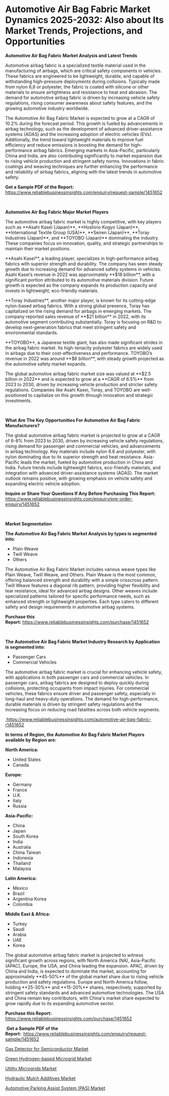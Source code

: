 <p><h1>Automotive Air Bag Fabric Market Dynamics 2025-2032: Also about Its Market Trends, Projections, and Opportunities</h1></p><p><strong>Automotive Air Bag Fabric Market Analysis and Latest Trends</strong></p>
<p><p>Automotive airbag fabric is a specialized textile material used in the manufacturing of airbags, which are critical safety components in vehicles. These fabrics are engineered to be lightweight, durable, and capable of withstanding high-pressure deployments during collisions. Typically made from nylon 6,6 or polyester, the fabric is coated with silicone or other materials to ensure airtightness and resistance to heat and abrasion. The demand for automotive airbag fabric is driven by increasing vehicle safety regulations, rising consumer awareness about safety features, and the growing automotive industry worldwide.</p><p>The Automotive Air Bag Fabric Market is expected to grow at a CAGR of 10.2% during the forecast period. This growth is fueled by advancements in airbag technology, such as the development of advanced driver-assistance systems (ADAS) and the increasing adoption of electric vehicles (EVs). Additionally, the trend toward lightweight materials to improve fuel efficiency and reduce emissions is boosting the demand for high-performance airbag fabrics. Emerging markets in Asia-Pacific, particularly China and India, are also contributing significantly to market expansion due to rising vehicle production and stringent safety norms. Innovations in fabric coatings and weaving techniques are further enhancing the performance and reliability of airbag fabrics, aligning with the latest trends in automotive safety.</p></p>
<p><strong>Get a Sample PDF of the Report:&nbsp;</strong> <a href="https://www.reliablebusinessinsights.com/enquiry/request-sample/1451652?utm_campaign=1558&utm_medium=2&utm_source=Github&utm_content=ia&utm_term=23012025&utm_id=automotive-air-bag-fabric">https://www.reliablebusinessinsights.com/enquiry/request-sample/1451652</a></p>
<p>&nbsp;</p>
<p><strong>Automotive Air Bag Fabric Major Market Players</strong></p>
<p><p>The automotive airbag fabric market is highly competitive, with key players such as **Asahi Kasei (Japan)**, **Hoshino Kogyo (Japan)**, **International Textile Group (USA)**, **Seiren (Japan)**, **Toray Industries (Japan)**, and **TOYOBO (Japan)** dominating the industry. These companies focus on innovation, quality, and strategic partnerships to maintain their market positions.</p><p>**Asahi Kasei**, a leading player, specializes in high-performance airbag fabrics with superior strength and durability. The company has seen steady growth due to increasing demand for advanced safety systems in vehicles. Asahi Kasei’s revenue in 2022 was approximately **$18 billion**, with a significant portion attributed to its automotive materials division. Future growth is expected as the company expands its production capacity and invests in lightweight, eco-friendly materials.</p><p>**Toray Industries**, another major player, is known for its cutting-edge nylon-based airbag fabrics. With a strong global presence, Toray has capitalized on the rising demand for airbags in emerging markets. The company reported sales revenue of **$21 billion** in 2022, with its automotive segment contributing substantially. Toray is focusing on R&D to develop next-generation fabrics that meet stringent safety and environmental standards.</p><p>**TOYOBO**, a Japanese textile giant, has also made significant strides in the airbag fabric market. Its high-tenacity polyester fabrics are widely used in airbags due to their cost-effectiveness and performance. TOYOBO’s revenue in 2022 was around **$6 billion**, with steady growth projected as the automotive safety market expands.</p><p>The global automotive airbag fabric market size was valued at **$2.5 billion in 2022** and is expected to grow at a **CAGR of 6.5%** from 2023 to 2030, driven by increasing vehicle production and stricter safety regulations. Companies like Asahi Kasei, Toray, and TOYOBO are well-positioned to capitalize on this growth through innovation and strategic investments.</p></p>
<p>&nbsp;</p>
<p><strong>What Are The Key Opportunities For Automotive Air Bag Fabric Manufacturers?</strong></p>
<p><p>The global automotive airbag fabric market is projected to grow at a CAGR of 6-8% from 2023 to 2030, driven by increasing vehicle safety regulations, rising demand for passenger and commercial vehicles, and advancements in airbag technology. Key materials include nylon 6.6 and polyester, with nylon dominating due to its superior strength and heat resistance. Asia-Pacific leads the market, fueled by automotive production in China and India. Future trends include lightweight fabrics, eco-friendly materials, and integration with advanced driver-assistance systems (ADAS). The market outlook remains positive, with growing emphasis on vehicle safety and expanding electric vehicle adoption.</p></p>
<p><strong>Inquire or Share Your Questions If Any Before Purchasing This Report:</strong> <a href="https://www.reliablebusinessinsights.com/enquiry/pre-order-enquiry/1451652?utm_campaign=1558&utm_medium=2&utm_source=Github&utm_content=ia&utm_term=23012025&utm_id=automotive-air-bag-fabric">https://www.reliablebusinessinsights.com/enquiry/pre-order-enquiry/1451652</a></p>
<p>&nbsp;</p>
<p><strong>Market Segmentation</strong></p>
<p><strong>The Automotive Air Bag Fabric Market Analysis by types is segmented into:</strong></p>
<p><ul><li>Plain Weave</li><li>Twill Weave</li><li>Others</li></ul></p>
<p><p>The Automotive Air Bag Fabric Market includes various weave types like Plain Weave, Twill Weave, and Others. Plain Weave is the most common, offering balanced strength and durability with a simple crisscross pattern. Twill Weave features a diagonal rib pattern, providing higher flexibility and tear resistance, ideal for advanced airbag designs. Other weaves include specialized patterns tailored for specific performance needs, such as enhanced strength or lightweight properties. Each type caters to different safety and design requirements in automotive airbag systems.</p></p>
<p><strong>Purchase this Report:&nbsp;</strong><a href="https://www.reliablebusinessinsights.com/purchase/1451652?utm_campaign=1558&utm_medium=2&utm_source=Github&utm_content=ia&utm_term=23012025&utm_id=automotive-air-bag-fabric">https://www.reliablebusinessinsights.com/purchase/1451652</a></p>
<p>&nbsp;</p>
<p><strong>The Automotive Air Bag Fabric Market Industry Research by Application is segmented into:</strong></p>
<p><ul><li>Passenger Cars</li><li>Commercial Vehicles</li></ul></p>
<p><p>The automotive airbag fabric market is crucial for enhancing vehicle safety, with applications in both passenger cars and commercial vehicles. In passenger cars, airbag fabrics are designed to deploy quickly during collisions, protecting occupants from impact injuries. For commercial vehicles, these fabrics ensure driver and passenger safety, especially in long-haul and heavy-duty operations. The demand for high-performance, durable materials is driven by stringent safety regulations and the increasing focus on reducing road fatalities across both vehicle segments.</p></p>
<p><a href="https://www.reliablebusinessinsights.com/automotive-air-bag-fabric-r1451652?utm_campaign=1558&utm_medium=2&utm_source=Github&utm_content=ia&utm_term=23012025&utm_id=automotive-air-bag-fabric">&nbsp;https://www.reliablebusinessinsights.com/automotive-air-bag-fabric-r1451652</a></p>
<p><strong>In terms of Region, the Automotive Air Bag Fabric Market Players available by Region are:</strong></p>
<p>
    <p> <strong> North America: </strong>
        <ul>
            <li>United States</li>
            <li>Canada</li>
        </ul>
        </p> 
    <p> <strong> Europe: </strong>
        <ul>
            <li>Germany</li>
            <li>France</li>
            <li>U.K.</li>
            <li>Italy</li>
            <li>Russia</li>
        </ul>
        </p> 
    <p> <strong> Asia-Pacific: </strong>
        <ul>
            <li>China</li>
            <li>Japan</li>
            <li>South Korea</li>
            <li>India</li>
            <li>Australia</li>
            <li>China Taiwan</li>
            <li>Indonesia</li>
            <li>Thailand</li>
            <li>Malaysia</li>
        </ul>
        </p> 
    <p> <strong> Latin America: </strong>
        <ul>
            <li>Mexico</li>
            <li>Brazil</li>
            <li>Argentina Korea</li>
            <li>Colombia</li>
        </ul>
        </p> 
    <p> <strong> Middle East & Africa: </strong>
        <ul>
            <li>Turkey</li>
            <li>Saudi</li>
            <li>Arabia</li>
            <li>UAE</li>
            <li>Korea</li>
        </ul>
    </p>
    </p>
<p><p>The global automotive airbag fabric market is projected to witness significant growth across regions, with North America (NA), Asia-Pacific (APAC), Europe, the USA, and China leading the expansion. APAC, driven by China and India, is expected to dominate the market, accounting for approximately **45-50%** of the global market share due to rising vehicle production and safety regulations. Europe and North America follow, holding **25-30%** and **15-20%** shares, respectively, supported by stringent safety standards and advanced automotive technologies. The USA and China remain key contributors, with China's market share expected to grow rapidly due to its expanding automotive sector.</p></p>
<p><strong>Purchase this Report: </strong><a href="https://www.reliablebusinessinsights.com/purchase/1451652?utm_campaign=1558&utm_medium=2&utm_source=Github&utm_content=ia&utm_term=23012025&utm_id=automotive-air-bag-fabric">https://www.reliablebusinessinsights.com/purchase/1451652</a></p>
<p>&nbsp;<strong>Get a Sample PDF of the Report:&nbsp;&nbsp;</strong><a href="https://www.reliablebusinessinsights.com/enquiry/request-sample/1451652?utm_campaign=1558&utm_medium=2&utm_source=Github&utm_content=ia&utm_term=23012025&utm_id=automotive-air-bag-fabric">https://www.reliablebusinessinsights.com/enquiry/request-sample/1451652</a></p>
<p><strong></strong></p>
<p><p><a href="https://www.linkedin.com/pulse/global-gas-detector-semiconductor-market-landscape-future-kj5of?utm_campaign=1558&utm_medium=2&utm_source=Github&utm_content=ia&utm_term=23012025&utm_id=automotive-air-bag-fabric">Gas Detector for Semiconductor Market</a></p><p><a href="https://www.linkedin.com/pulse/intense-competition-growth-expected-green-hydrogen-based-czljc?utm_campaign=1558&utm_medium=2&utm_source=Github&utm_content=ia&utm_term=23012025&utm_id=automotive-air-bag-fabric">Green Hydrogen-based Microgrid Market</a></p><p><a href="https://www.linkedin.com/pulse/rapid-growth-global-utility-microgrids-market-cagr-5-from-2025-2gtpf?utm_campaign=1558&utm_medium=2&utm_source=Github&utm_content=ia&utm_term=23012025&utm_id=automotive-air-bag-fabric">Utility Microgrids Market</a></p><p><a href="https://www.linkedin.com/pulse/future-growth-revenue-analysis-hydraulic-mulch-additives-i5bkc?utm_campaign=1558&utm_medium=2&utm_source=Github&utm_content=ia&utm_term=23012025&utm_id=automotive-air-bag-fabric">Hydraulic Mulch Additives Market</a></p><p><a href="https://github.com/yoshih12/Market-Research-Report-List-4/blob/main/automotive-parking-assist-system-pas-market.md?utm_campaign=1558&utm_medium=2&utm_source=Github&utm_content=ia&utm_term=23012025&utm_id=automotive-air-bag-fabric">Automotive Parking Assist System (PAS) Market</a></p></p>